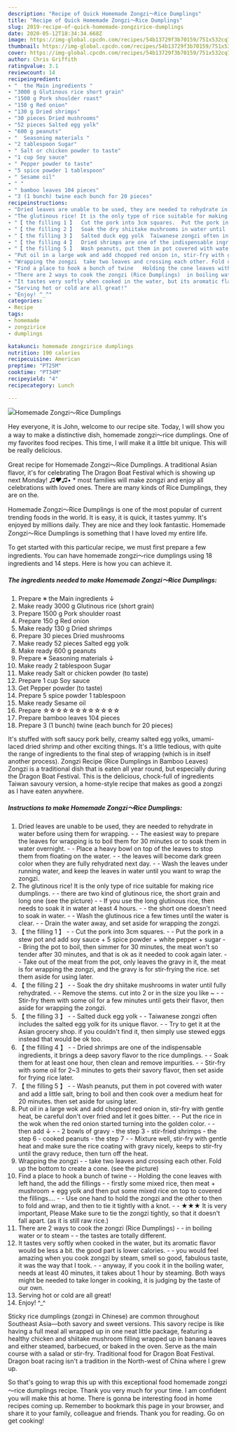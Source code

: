 ```yaml
---
description: "Recipe of Quick Homemade Zongzi～Rice Dumplings"
title: "Recipe of Quick Homemade Zongzi～Rice Dumplings"
slug: 2019-recipe-of-quick-homemade-zongzirice-dumplings
date: 2020-05-12T18:34:34.668Z
image: https://img-global.cpcdn.com/recipes/54b13729f3b70159/751x532cq70/homemade-zongzi～rice-dumplings-recipe-main-photo.jpg
thumbnail: https://img-global.cpcdn.com/recipes/54b13729f3b70159/751x532cq70/homemade-zongzi～rice-dumplings-recipe-main-photo.jpg
cover: https://img-global.cpcdn.com/recipes/54b13729f3b70159/751x532cq70/homemade-zongzi～rice-dumplings-recipe-main-photo.jpg
author: Chris Griffith
ratingvalue: 3.1
reviewcount: 14
recipeingredient:
- "  the Main ingredients "
- "3000 g Glutinous rice short grain"
- "1500 g Pork shoulder roast"
- "150 g Red onion"
- "130 g Dried shrimps"
- "30 pieces Dried mushrooms"
- "52 pieces Salted egg yolk"
- "600 g peanuts"
- "  Seasoning materials "
- "2 tablespoon Sugar"
- " Salt or chicken powder to taste"
- "1 cup Soy sauce"
- " Pepper powder to taste"
- "5 spice powder 1 tablespoon"
- " Sesame oil"
- " "
- " bamboo leaves 104 pieces"
- "3 (1 bunch) twine each bunch for 20 pieces"
recipeinstructions:
- "Dried leaves are unable to be used, they are needed to rehydrate in water before using them for wrapping.  The easiest way to prepare the leaves for wrapping is to boil them for 30 minutes or to soak them in water overnight.  Place a heavy bowl on top of the leaves to stop them from floating on the water.   the leaves will become dark green color when they are fully rehydrated next day.   Wash the leaves under running water, and keep the leaves in water until you want to wrap the zongzi."
- "The glutinous rice! It is the only type of rice suitable for making rice dumplings.  there are two kind of glutinous rice, the short grain and long one (see the picture)  If you use the long glutinous rice, then needs to soak it in water at least 4 hours.  the short one doesn&#39;t need to soak in water.  Wash the glutinous rice a few times until the water is clear.  Drain the water away, and set aside for wrapping the zongzi."
- "【 the filling 1 】  Cut the pork into 3cm squares.  Put the pork in a stew pot and add soy sauce + 5 spice powder + white pepper + sugar   Bring the pot to boil, then simmer for 30 minutes, the meat won&#39;t so tender after 30 minutes, and that is ok as it needed to cook again later.   Take out of the meat from the pot, only leaves the gravy in it, the meat is for wrapping the zongzi, and the gravy is for stir-frying the rice. set them aside for using later."
- "【 the filling 2 】  Soak the dry shiitake mushrooms in water until fully rehydrated.   Remove the stems. cut into 2 or in the size you like ~   Stir-fry them with some oil for a few minutes until gets their flavor, then aside for wrapping the zongzi."
- "【 the filling 3 】  Salted duck egg yolk  Taiwanese zongzi often includes the salted egg yolk for its unique flavor.   Try to get it at the Asian grocery shop. if you couldn&#39;t find it, then simply use stewed eggs instead that would be ok too."
- "【 the filling 4 】  Dried shrimps are one of the indispensable ingredients, it brings a deep savory flavor to the rice dumplings.  Soak them for at least one hour, then clean and remove impurities.  Stir-fry with some oil for 2~3 minutes to gets their savory flavor, then set aside for frying rice later."
- "【 the filling 5 】  Wash peanuts, put them in pot covered with water and add a little salt, bring to boil and then cook over a medium heat for 20 minutes. then set aside for using later."
- "Put oil in a large wok and add chopped red onion in, stir-fry with gentle heat, be careful don&#39;t over fried and let it goes bitter.  Put the rice in the wok when the red onion started turning into the golden color.   then add ↓   2 bowls of gravy - the step 3 stir-fried shrimps - the step 6 cooked peanuts - the step 7   Mixture well, stir-fry with gentle heat and make sure the rice coating with gravy nicely, keeps to stir-fry until the gravy reduce, then turn off the heat."
- "Wrapping the zongzi  take two leaves and crossing each other. Fold up the bottom to create a cone. (see the picture)"
- "Find a place to hook a bunch of twine   Holding the cone leaves with left hand, the add the fillings   firstly some mixed rice, then meat + mushroom + egg yolk and then put some mixed rice on top to covered the fillings....   Use one hand to hold the zongzi and the other to then to fold and wrap, and then to tie it tightly with a knot.  ★★★ It is very important, Please Make sure to tie the zongzi tightly, so that it doesn&#39;t fall apart. (as it is still raw rice.)"
- "There are 2 ways to cook the zongzi (Rice Dumplings)  in boiling water or to steam  the tastes are totally different."
- "It tastes very softly when cooked in the water, but its aromatic flavor would be less a bit. the good part is lower calories.  you would feel amazing when you cook zongzi by steam, smell so good, fabulous taste, it was the way that I took.   anyway, if you cook it in the boiling water, needs at least 40 minutes, it takes about 1 hour by steaming. Both ways might be needed to take longer in cooking, it is judging by the taste of our own."
- "Serving hot or cold are all great!"
- "Enjoy! ^_^"
categories:
- Recipe
tags:
- homemade
- zongzirice
- dumplings

katakunci: homemade zongzirice dumplings 
nutrition: 190 calories
recipecuisine: American
preptime: "PT25M"
cooktime: "PT34M"
recipeyield: "4"
recipecategory: Lunch

---
```



![Homemade Zongzi～Rice Dumplings](https://img-global.cpcdn.com/recipes/54b13729f3b70159/751x532cq70/homemade-zongzi～rice-dumplings-recipe-main-photo.jpg)

Hey everyone, it is John, welcome to our recipe site. Today, I will show you a way to make a distinctive dish, homemade zongzi～rice dumplings. One of my favorites food recipes. This time, I will make it a little bit unique. This will be really delicious.

Great recipe for Homemade Zongzi～Rice Dumplings. A traditional Asian flavor, it&#39;s for celebrating The Dragon Boat Festival which is showing up next Monday! ♫*♥*♫• * most families will make zongzi and enjoy all celebrations with loved ones. There are many kinds of Rice Dumplings, they are on the.

Homemade Zongzi～Rice Dumplings is one of the most popular of current trending foods in the world. It is easy, it is quick, it tastes yummy. It's enjoyed by millions daily. They are nice and they look fantastic. Homemade Zongzi～Rice Dumplings is something that I have loved my entire life.


To get started with this particular recipe, we must first prepare a few ingredients. You can have homemade zongzi～rice dumplings using 18 ingredients and 14 steps. Here is how you can achieve it.

<!--inarticleads1-->

##### The ingredients needed to make Homemade Zongzi～Rice Dumplings:

1. Prepare  ※ the Main ingredients ↓
1. Make ready 3000 g Glutinous rice (short grain)
1. Prepare 1500 g Pork shoulder roast
1. Prepare 150 g Red onion
1. Make ready 130 g Dried shrimps
1. Prepare 30 pieces Dried mushrooms
1. Make ready 52 pieces Salted egg yolk
1. Make ready 600 g peanuts
1. Prepare  ※ Seasoning materials ↓
1. Make ready 2 tablespoon Sugar
1. Make ready  Salt or chicken powder (to taste)
1. Prepare 1 cup Soy sauce
1. Get  Pepper powder (to taste)
1. Prepare 5 spice powder 1 tablespoon
1. Make ready  Sesame oil
1. Prepare  ☆☆☆☆☆☆☆☆☆☆☆☆
1. Prepare  bamboo leaves 104 pieces
1. Prepare 3 (1 bunch) twine (each bunch for 20 pieces)


It&#39;s stuffed with soft saucy pork belly, creamy salted egg yolks, umami-laced dried shrimp and other exciting things. It&#39;s a little tedious, with quite the range of ingredients to the final step of wrapping (which is in itself another process). Zongzi Recipe (Rice Dumplings in Bamboo Leaves) Zongzi is a traditional dish that is eaten all year round, but especially during the Dragon Boat Festival. This is the delicious, chock-full of ingredients Taiwan savoury version, a home-style recipe that makes as good a zongzi as I have eaten anywhere. 

<!--inarticleads2-->

##### Instructions to make Homemade Zongzi～Rice Dumplings:

1. Dried leaves are unable to be used, they are needed to rehydrate in water before using them for wrapping. -  - The easiest way to prepare the leaves for wrapping is to boil them for 30 minutes or to soak them in water overnight. -  - Place a heavy bowl on top of the leaves to stop them from floating on the water.  -  - the leaves will become dark green color when they are fully rehydrated next day.  -  - Wash the leaves under running water, and keep the leaves in water until you want to wrap the zongzi.
1. The glutinous rice! It is the only type of rice suitable for making rice dumplings. -  - there are two kind of glutinous rice, the short grain and long one (see the picture) -  - If you use the long glutinous rice, then needs to soak it in water at least 4 hours. -  - the short one doesn&#39;t need to soak in water. -  - Wash the glutinous rice a few times until the water is clear. -  - Drain the water away, and set aside for wrapping the zongzi.
1. 【 the filling 1 】 -  - Cut the pork into 3cm squares. -  - Put the pork in a stew pot and add soy sauce + 5 spice powder + white pepper + sugar  -  - Bring the pot to boil, then simmer for 30 minutes, the meat won&#39;t so tender after 30 minutes, and that is ok as it needed to cook again later.  -  - Take out of the meat from the pot, only leaves the gravy in it, the meat is for wrapping the zongzi, and the gravy is for stir-frying the rice. set them aside for using later.
1. 【 the filling 2 】 -  - Soak the dry shiitake mushrooms in water until fully rehydrated.  -  - Remove the stems. cut into 2 or in the size you like ~  -  - Stir-fry them with some oil for a few minutes until gets their flavor, then aside for wrapping the zongzi.
1. 【 the filling 3 】 -  - Salted duck egg yolk -  - Taiwanese zongzi often includes the salted egg yolk for its unique flavor.  -  - Try to get it at the Asian grocery shop. if you couldn&#39;t find it, then simply use stewed eggs instead that would be ok too.
1. 【 the filling 4 】 -  - Dried shrimps are one of the indispensable ingredients, it brings a deep savory flavor to the rice dumplings. -  - Soak them for at least one hour, then clean and remove impurities. -  - Stir-fry with some oil for 2~3 minutes to gets their savory flavor, then set aside for frying rice later.
1. 【 the filling 5 】 -  - Wash peanuts, put them in pot covered with water and add a little salt, bring to boil and then cook over a medium heat for 20 minutes. then set aside for using later.
1. Put oil in a large wok and add chopped red onion in, stir-fry with gentle heat, be careful don&#39;t over fried and let it goes bitter. -  - Put the rice in the wok when the red onion started turning into the golden color.  -  - then add ↓  -  - 2 bowls of gravy - the step 3 - stir-fried shrimps - the step 6 - cooked peanuts - the step 7  -  - Mixture well, stir-fry with gentle heat and make sure the rice coating with gravy nicely, keeps to stir-fry until the gravy reduce, then turn off the heat.
1. Wrapping the zongzi -  - take two leaves and crossing each other. Fold up the bottom to create a cone. (see the picture)
1. Find a place to hook a bunch of twine  -  - Holding the cone leaves with left hand, the add the fillings  -  - firstly some mixed rice, then meat + mushroom + egg yolk and then put some mixed rice on top to covered the fillings....  -  - Use one hand to hold the zongzi and the other to then to fold and wrap, and then to tie it tightly with a knot. -  - ★★★ It is very important, Please Make sure to tie the zongzi tightly, so that it doesn&#39;t fall apart. (as it is still raw rice.)
1. There are 2 ways to cook the zongzi (Rice Dumplings) -  - in boiling water or to steam -  - the tastes are totally different.
1. It tastes very softly when cooked in the water, but its aromatic flavor would be less a bit. the good part is lower calories. -  - you would feel amazing when you cook zongzi by steam, smell so good, fabulous taste, it was the way that I took.  -  - anyway, if you cook it in the boiling water, needs at least 40 minutes, it takes about 1 hour by steaming. Both ways might be needed to take longer in cooking, it is judging by the taste of our own.
1. Serving hot or cold are all great!
1. Enjoy! ^_^


Sticky rice dumplings (zongzi in Chinese) are common throughout Southeast Asia―both savory and sweet versions. This savory recipe is like having a full meal all wrapped up in one neat little package, featuring a healthy chicken and shiitake mushroom filling wrapped up in banana leaves and either steamed, barbecued, or baked in the oven. Serve as the main course with a salad or stir-fry. Traditional food for Dragon Boat Festival. Dragon boat racing isn&#39;t a tradition in the North-west of China where I grew up. 

So that's going to wrap this up with this exceptional food homemade zongzi～rice dumplings recipe. Thank you very much for your time. I am confident you will make this at home. There is gonna be interesting food in home recipes coming up. Remember to bookmark this page in your browser, and share it to your family, colleague and friends. Thank you for reading. Go on get cooking!

